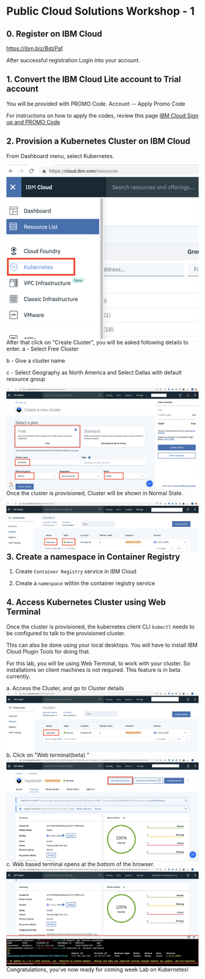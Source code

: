 # Public Cloud Solutions Workshop - 1


## 0. Register on IBM Cloud

https://ibm.biz/BdzPaf


After successful registration Login into your account. 


## 1. Convert the IBM Cloud Lite account to Trial account

You will be provided with PROMO Code. 
Account -- Apply Promo Code

For instructions on how to apply the codes, 
review this page
[IBM Cloud Sign up and PROMO Code](https://cloud.ibm.com/docs/account?topic=account-codes#codes)


## 2. Provision a Kubernetes Cluster on IBM Cloud

From Dashboard menu, select Kubernetes.

<img src="./img/k8s-1.png"
     alt="Markdown Monster icon"
     style="float: left; margin-right: 5px;" />

After that click on "Create Cluster", you will be asked following details to enter.
a - Select Free Cluster

b - Give a cluster name

c - Select Geography as North America and Select Dallas with default resource group
     
<img src="./img/k8-2.png"
     alt="Markdown Monster icon"
     style="float: left; margin-right: 10px;" />
     
Once the cluster is provisioned, Cluster will be shown in Normal State. 
     
<img src="./img/k8-3.png"
     alt="Markdown Monster icon"
     style="float: left; margin-right: 10px;" />     

## 3. Create a namespace in Container Registry

1. Create `Container Registry` service in IBM Cloud

2. Create a `namespace` within the container registry service

## 4. Access Kubernetes Cluster using Web Terminal

Once the cluster is provisioned, the kubernetes client CLI `kubectl` needs to be
configured to talk to the provisioned cluster.

This can also be done using your local desktops. You will have to install IBM Cloud Plugin Tools for doing that.

For this lab, you will be using Web Terminal, to work with your cluster. So installations on client machines is not required.
This feature is in beta currently. 

a. Access the Cluster, and go to Cluster details
<img src="./img/webterm1.png"
     alt="Markdown Monster icon"
     style="float: left; margin-right: 10px;" />   

b. Click on "Web terminal(beta) "
<img src="./img/webterm2.png"
     alt="Markdown Monster icon"
     style="float: left; margin-right: 10px;" /> 

c. Web based terminal opens at the bottom of the browser.     
<img src="./img/webterm3.png"
     alt="Markdown Monster icon"
     style="float: left; margin-right: 10px;" />       
     
     
     
Congratulations, you've now ready for coming week Lab on Kubernetes!

